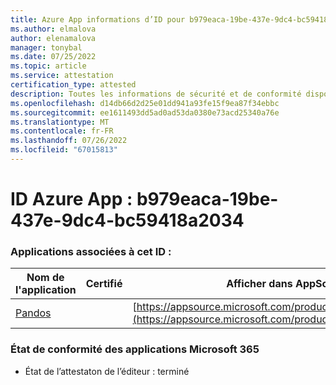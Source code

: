 ```yaml
---
title: Azure App informations d’ID pour b979eaca-19be-437e-9dc4-bc59418a2034
ms.author: elmalova
author: elenamalova
manager: tonybal
ms.date: 07/25/2022
ms.topic: article
ms.service: attestation
certification_type: attested
description: Toutes les informations de sécurité et de conformité disponibles pour b979eaca-19be-437e-9dc4-bc59418a2034.
ms.openlocfilehash: d14db66d2d25e01dd941a93fe15f9ea87f34ebbc
ms.sourcegitcommit: ee1611493dd5ad0ad53da0380e73acd25340a76e
ms.translationtype: MT
ms.contentlocale: fr-FR
ms.lasthandoff: 07/26/2022
ms.locfileid: "67015813"
---
```

# <a name="azure-app-id-b979eaca-19be-437e-9dc4-bc59418a2034"></a>ID Azure App : b979eaca-19be-437e-9dc4-bc59418a2034


### <a name="apps-associated-with-this-id"></a>Applications associées à cet ID :
| **Nom de l'application** | **Certifié** | **Afficher dans AppSource** |
|--------------|---------------|-----------------------|
| [Pandos](../forward/WA200003534.md) |  | [https://appsource.microsoft.com/product/office/WA200003534](https://appsource.microsoft.com/product/office/WA200003534) |

### <a name="microsoft-365-app-compliance-status"></a>État de conformité des applications Microsoft 365
- État de l’attestaton de l’éditeur : terminé
